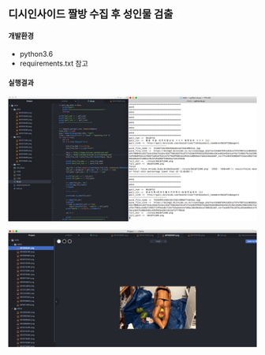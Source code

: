 ## 디시인사이드 짤방 수집 후 성인물 검출

#### 개발환경
- python3.6
- requirements.txt 참고


#### 실행결과
![enter image description here](https://github.com/h4ppyy/dc-nude/blob/master/read_ref/1.png?raw=true)

![enter image description here](https://github.com/h4ppyy/dc-nude/blob/master/read_ref/2.png?raw=true)
<!--stackedit_data:
eyJoaXN0b3J5IjpbLTMzMTA4MjkwN119
-->